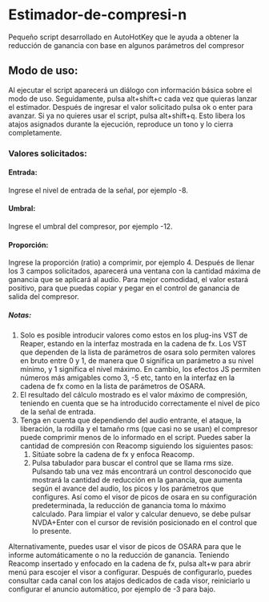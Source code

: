 # Estimador-de-compresi-n
Pequeño script desarrollado en AutoHotKey que le ayuda a obtener la reducción de ganancia con base en algunos parámetros del compresor
## Modo de uso:
Al ejecutar el script aparecerá un diálogo con información básica sobre el modo de uso.
Seguidamente, pulsa alt+shift+c cada vez que quieras lanzar el estimador.
Después de ingresar el valor solicitado pulsa ok o enter para avanzar.
Si ya no quieres usar el script, pulsa alt+shift+q. Esto libera los atajos asignados durante la ejecución, reproduce un tono y lo cierra completamente.
### Valores solicitados:
#### Entrada:
Ingrese el nivel de entrada de la señal, por ejemplo -8.
#### Umbral:
Ingrese el umbral del compresor, por ejemplo -12.
#### Proporción:
Ingrese la proporción (ratio) a comprimir, por ejemplo 4.
Después de llenar los 3 campos solicitados, aparecerá una ventana con la cantidad máxima de ganancia que se aplicará al audio. Para mejor comodidad, el valor estará positivo, para que puedas copiar y pegar en el control de ganancia de salida del compresor.
##### Notas:
1. Solo es posible introducir valores como estos en los plug-ins VST de Reaper, estando en la interfaz mostrada en la cadena de fx. Los VST que dependen de la lista de parámetros de osara solo permiten valores en bruto entre 0 y 1, de manera que 0 significa un parámetro a su nivel mínimo, y 1 significa el nivel máximo. En cambio, los efectos JS permiten números más amigables como 3, -5 etc, tanto en la interfaz en la cadena de fx como en la lista de parámetros de OSARA.
2. El resultado del cálculo mostrado es el valor máximo de compresión, teniendo en cuenta que se ha introducido correctamente el nivel de pico de la señal de entrada.
3. Tenga en cuenta que dependiendo del audio entrante, el ataque, la liberación, la rodilla y el tamaño rms (que casi no se usan) el compresor puede comprimir menos de lo informado en el script. Puedes saber la cantidad de compresión con Reacomp siguiendo los siguientes pasos:
    1. Sitúate sobre la cadena de  fx y enfoca Reacomp.
    2. Pulsa tabulador para buscar el control que se llama rms size. Pulsando tab una vez más encontrará un control desconocido que mostrará la cantidad de reducción en la ganancia, que aumenta según el avance del audio, los picos y los parámetros que configures. Así como el visor de picos de osara en su configuración predeterminada, la reducción de ganancia toma lo máximo calculado. Para limpiar el valor y calcular denuevo, se debe pulsar NVDA+Enter con el cursor de revisión posicionado en el control que lo presente.

Alternativamente, puedes usar el visor de picos de OSARA para que le informe automáticamente o no la reducción de ganancia.
Teniendo Reacomp insertado y enfocado en la cadena de fx, pulsa alt+w para abrir menú para escojer el visor a configurar. Después de configurarlo, puedes consultar cada canal con los atajos dedicados de cada visor, reiniciarlo u configurar el anuncio automático, por ejemplo de -3 para bajo.
